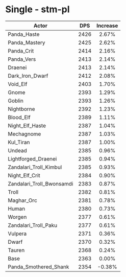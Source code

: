 # Single - stm-pl
| Actor | DPS | Increase |
|---|:---:|:---:|
|Panda_Haste|2426|2.67%|
|Panda_Mastery|2425|2.62%|
|Panda_Crit|2414|2.16%|
|Panda_Vers|2413|2.14%|
|Draenei|2413|2.14%|
|Dark_Iron_Dwarf|2412|2.08%|
|Void_Elf|2403|1.70%|
|Gnome|2393|1.29%|
|Goblin|2393|1.26%|
|Nightborne|2392|1.23%|
|Blood_Elf|2389|1.11%|
|Night_Elf_Haste|2387|1.04%|
|Mechagnome|2387|1.03%|
|Kul_Tiran|2387|1.00%|
|Undead|2385|0.96%|
|Lightforged_Draenei|2385|0.94%|
|Zandalari_Troll_Kimbul|2385|0.93%|
|Night_Elf_Crit|2384|0.90%|
|Zandalari_Troll_Bwonsamdi|2383|0.87%|
|Troll|2382|0.81%|
|Maghar_Orc|2381|0.78%|
|Human|2380|0.73%|
|Worgen|2377|0.61%|
|Zandalari_Troll_Paku|2377|0.61%|
|Vulpera|2371|0.36%|
|Dwarf|2370|0.32%|
|Tauren|2368|0.24%|
|Base|2363|0.00%|
|Panda_Smothered_Shank|2354|-0.38%|
